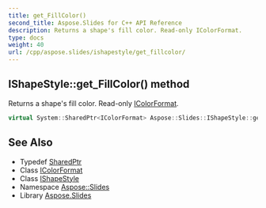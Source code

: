 ```yaml
---
title: get_FillColor()
second_title: Aspose.Slides for C++ API Reference
description: Returns a shape's fill color. Read-only IColorFormat.
type: docs
weight: 40
url: /cpp/aspose.slides/ishapestyle/get_fillcolor/
---
```

## IShapeStyle::get_FillColor() method


Returns a shape's fill color. Read-only [IColorFormat](../../icolorformat/).

```cpp
virtual System::SharedPtr<IColorFormat> Aspose::Slides::IShapeStyle::get_FillColor()=0
```

## See Also

* Typedef [SharedPtr](../../system/sharedptr/)
* Class [IColorFormat](../icolorformat/)
* Class [IShapeStyle](./)
* Namespace [Aspose::Slides](../)
* Library [Aspose.Slides](../../)